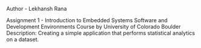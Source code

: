 Author - Lekhansh Rana

Assignment 1 - Introduction to Embedded Systems Software and Development Environments
Course by University of Colorado Boulder
Description: 
Creating a simple application that performs statistical analytics on a dataset.

